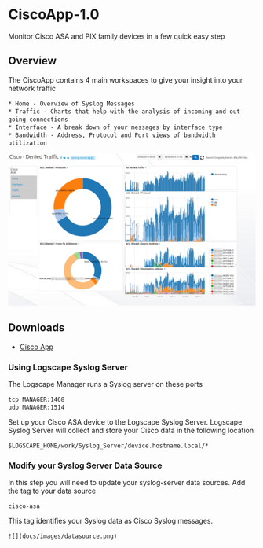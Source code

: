 # CiscoApp-1.0 


Monitor Cisco ASA and PIX family devices in a few quick easy step

## Overview 

 The CiscoApp contains 4 main workspaces to give your insight into your network traffic

	* Home - Overview of Syslog Messages 
	* Traffic - Charts that help with the analysis of incoming and out going connections
	* Interface - A break down of your messages by interface type
	* Bandwidth - Address, Protocol and Port views of bandwidth utilization 

 ![](docs/images/cisco-denied_traffic.png)


## Downloads


* [Cisco App](https://github.com/logscape/ciscoapp/raw/master/dist/CiscoApp-1.1.zip)



### Using Logscape Syslog Server 
The Logscape Manager runs a Syslog server on these ports 

	tcp MANAGER:1468
	udp MANAGER:1514

Set up your Cisco ASA device to the Logscape Syslog Server. 
Logscape Syslog Server will collect and store your Cisco data in the following location

	$LOGSCAPE_HOME/work/Syslog_Server/device.hostname.local/*

### Modify your Syslog Server Data Source

In this step you will need to update your syslog-server data sources. Add the tag to your data source

	cisco-asa 

This tag identifies your Syslog data as Cisco Syslog messages. 

	![](docs/images/datasource.png) 





